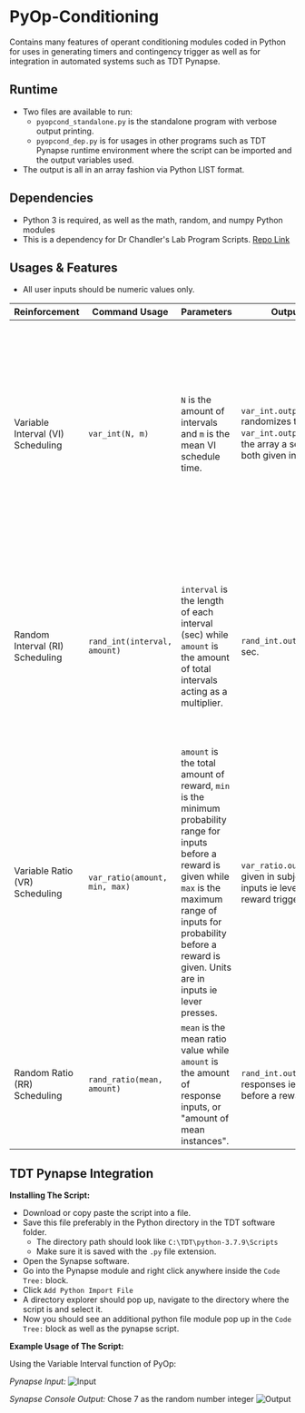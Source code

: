 
# PyOp-Conditioning

Contains many features of operant conditioning modules coded in Python for uses in generating timers and contingency trigger as well as for integration in automated systems such as TDT Pynapse.

## Runtime

 - Two files are available to run:
	 - `pyopcond_standalone.py` is the standalone program with verbose output printing.
	 - `pyopcond_dep.py` is for usages in other programs such as TDT Pynapse runtime environment where the script can be imported and the output variables used.
 - The output is all in an array fashion via Python LIST format.

## Dependencies
- Python 3 is required, as well as the math, random, and numpy Python modules
- This is a dependency for Dr Chandler's Lab Program Scripts.  [Repo Link](https://github.com/accelerate0/Chandler-Lab-Program)

## Usages & Features
- All user inputs should be numeric values only.

| Reinforcement | Command Usage | Parameters | Output Variable | Description
|--|--|--|--|--|
| Variable Interval (VI) Scheduling | `var_int(N, m)` | `N` is the amount of intervals and `m` is the mean VI schedule time. | `var_int.output_random` randomizes the array while `var_int.output_straight`gives the array a sequential order, both given in sec. | Reinforcement is provided after a random (unpredictable) amount of time has passes and following a specific behavior being performed based on the Hoffman-Fleshler Constant Probability Distribution. This is the same as `INITCONSTPROBARR` found in Med Associate program. |
| Random Interval (RI) Scheduling | `rand_int(interval, amount)` | `interval` is the length of each interval (sec) while `amount` is the amount of total intervals acting as a multiplier. | `rand_int.output` as a array in sec. | Reinforcement arrangement in which the first response after an interval is reinforced, the duration of the intervals varies randomly from reinforcement to reinforcement, and a fixed probability of reinforcement over time is used to reinforce a response. |
| Variable Ratio (VR) Scheduling | `var_ratio(amount, min, max)` | `amount` is the total amount of reward, `min` is the minimum probability range for inputs before a reward is given while `max` is the maximum range of inputs for probability before a reward is given. Units are in inputs ie lever presses. | `var_ratio.output` where it is given in subject response inputs ie lever presses before reward trigger. | Scheduling of reinforcement where a behavior is reinforced after a random number of responses. |
| Random Ratio (RR) Scheduling | `rand_ratio(mean, amount)` | `mean` is the mean ratio value while `amount` is the amount of response inputs, or "amount of mean instances". | `rand_int.output` given in responses ie lever presses  before a reward is triggered. | Scheduling in which the number of responses required for each reinforcement varies randomly from reinforcement to reinforcement. |

## TDT Pynapse Integration

**Installing The Script:**
 - Download or copy paste the script into a file.
 - Save this file preferably in the Python directory in the TDT software folder.
	 - The directory path should look like `C:\TDT\python-3.7.9\Scripts`
	 - Make sure it is saved with the `.py` file extension.
 - Open the Synapse software.
 - Go into the Pynapse module and right click anywhere inside the `Code Tree:` block.
 - Click `Add Python Import File`
 - A directory explorer should pop up, navigate to the directory where the script is and select it.
 - Now you should see an additional python file module pop up in the `Code Tree:` block as well as the pynapse script.

 **Example Usage of The Script:**

 Using the Variable Interval function of PyOp:

 *Pynapse Input:*
 ![Input](https://i.gyazo.com/083deb95f416b407991f51adf8050662.png)

*Synapse Console Output:* Chose 7 as the random number integer
![Output](https://i.gyazo.com/daf15be35399eb25278872b3fbee8e09.png)
